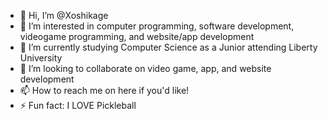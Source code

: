 - 👋 Hi, I’m @Xoshikage
- 👀 I’m interested in computer programming, software development, videogame programming, and website/app development
- 🌱 I’m currently studying Computer Science as a Junior attending Liberty University
- 💞️ I’m looking to collaborate on video game, app, and website development
- 📫 How to reach me on here if you'd like!
- ⚡ Fun fact: I LOVE Pickleball

<!---
Xoshikage/Xoshikage is a ✨ special ✨ repository because its `README.md` (this file) appears on your GitHub profile.
You can click the Preview link to take a look at your changes.
--->

